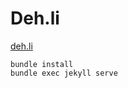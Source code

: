 Deh.li
=========================

[deh.li](https://deh.li)

```
bundle install
bundle exec jekyll serve
```
